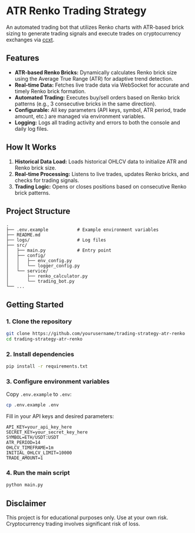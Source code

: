 # ATR Renko Trading Strategy

An automated trading bot that utilizes Renko charts with ATR-based brick sizing to generate trading signals and execute trades on cryptocurrency exchanges via [ccxt](https://github.com/ccxt/ccxt).

## Features

- **ATR-based Renko Bricks:** Dynamically calculates Renko brick size using the Average True Range (ATR) for adaptive trend detection.
- **Real-time Data:** Fetches live trade data via WebSocket for accurate and timely Renko brick formation.
- **Automated Trading:** Executes buy/sell orders based on Renko brick patterns (e.g., 3 consecutive bricks in the same direction).
- **Configurable:** All key parameters (API keys, symbol, ATR period, trade amount, etc.) are managed via environment variables.
- **Logging:** Logs all trading activity and errors to both the console and daily log files.

## How It Works

1. **Historical Data Load:** Loads historical OHLCV data to initialize ATR and Renko brick size.
2. **Real-time Processing:** Listens to live trades, updates Renko bricks, and checks for trading signals.
3. **Trading Logic:** Opens or closes positions based on consecutive Renko brick patterns.

## Project Structure

```
.
├── .env.example           # Example environment variables
├── README.md
├── logs/                  # Log files
├── src/
│   ├── main.py            # Entry point
│   ├── config/
│   │   ├── env_config.py
│   │   └── logger_config.py
│   └── service/
│       ├── renko_calculator.py
│       └── trading_bot.py
└── ...
```

## Getting Started

### 1. Clone the repository

```sh
git clone https://github.com/yourusername/trading-strategy-atr-renko
cd trading-strategy-atr-renko
```

### 2. Install dependencies

```sh
pip install -r requirements.txt
```

### 3. Configure environment variables

Copy `.env.example` to `.env`:

```sh
cp .env.example .env
```

Fill in your API keys and desired parameters:

```
API_KEY=your_api_key_here
SECRET_KEY=your_secret_key_here
SYMBOL=ETH/USDT:USDT
ATR_PERIOD=14
OHLCV_TIMEFRAME=1m
INITIAL_OHLCV_LIMIT=10000
TRADE_AMOUNT=1
```

### 4. Run the main script

```sh
python main.py
```

## Disclaimer

This project is for educational purposes only. Use at your own risk. Cryptocurrency trading involves significant risk of loss.
